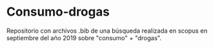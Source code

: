 # Consumo-drogas
Repositorio con archivos .bib de una búsqueda realizada en scopus en septiembre del año 2019 sobre "consumo" + "drogas".
